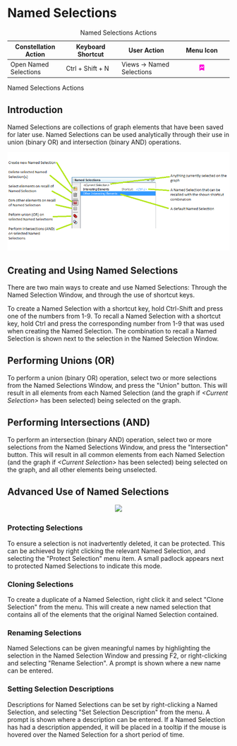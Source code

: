 # Named Selections

<table data-border="1">
<caption>Named Selections Actions</caption>
<colgroup>
<col style="width: 25%" />
<col style="width: 25%" />
<col style="width: 25%" />
<col style="width: 25%" />
</colgroup>
<thead>
<tr class="header">
<th scope="col">Constellation Action</th>
<th scope="col">Keyboard Shortcut</th>
<th scope="col">User Action</th>
<th scope="col">Menu Icon</th>
</tr>
</thead>
<tbody>
<tr class="odd">
<td>Open Named Selections</td>
<td>Ctrl + Shift + N</td>
<td>Views -&gt; Named Selections</td>
<td><div style="text-align: center">
<img src="../resources/named_selections.png" width="16" height="16" />
</div></td>
</tr>
</tbody>
</table>

Named Selections Actions

## Introduction

Named Selections are collections of graph elements that have been saved
for later use. Named Selections can be used analytically through their
use in union (binary OR) and intersection (binary AND) operations.

<div style="text-align: center">

![Named Selections](resources/namedselections.png)

</div>

## Creating and Using Named Selections

There are two main ways to create and use Named Selections: Through the
Named Selection Window, and through the use of shortcut keys.

To create a Named Selection with a shortcut key, hold Ctrl-Shift and
press one of the numbers from 1-9. To recall a Named Selection with a
shortcut key, hold Ctrl and press the corresponding number from 1-9 that
was used when creating the Named Selection. The combination to recall a
Named Selection is shown next to the selection in the Named Selection
Window.

## Performing Unions (OR)

To perform a union (binary OR) operation, select two or more selections
from the Named Selections Window, and press the "Union" button. This
will result in all elements from each Named Selection (and the graph if
*\<Current Selection>* has been selected) being selected on the graph.

## Performing Intersections (AND)

To perform an intersection (binary AND) operation, select two or more
selections from the Named Selections Window, and press the
"Intersection" button. This will result in all common elements from each
Named Selection (and the graph if *\<Current Selection>* has been
selected) being selected on the graph, and all other elements being
unselected.

## Advanced Use of Named Selections

<div style="text-align: center">

![](resources/namedselection-context.png)

</div>

### Protecting Selections

To ensure a selection is not inadvertently deleted, it can be protected.
This can be achieved by right clicking the relevant Named Selection, and
selecting the "Protect Selection" menu item. A small padlock appears
next to protected Named Selections to indicate this mode.

### Cloning Selections

To create a duplicate of a Named Selection, right click it and select
"Clone Selection" from the menu. This will create a new named selection
that contains all of the elements that the original Named Selection
contained.

### Renaming Selections

Named Selections can be given meaningful names by highlighting the
selection in the Named Selection Window and pressing F2, or
right-clicking and selecting "Rename Selection". A prompt is shown where
a new name can be entered.

### Setting Selection Descriptions

Descriptions for Named Selections can be set by right-clicking a Named
Selection, and selecting "Set Selection Description" from the menu. A
prompt is shown where a description can be entered. If a Named Selection
has had a description appended, it will be placed in a tooltip if the
mouse is hovered over the Named Selection for a short period of time.

